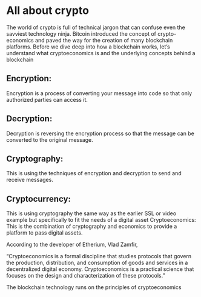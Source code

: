 # All about crypto

The world of crypto is full of technical jargon that can confuse even the savviest technology ninja. Bitcoin introduced the concept of crypto-economics and paved the way for the creation of many blockchain platforms. Before we dive deep into how a blockchain works, let’s understand what cryptoeconomics is and the underlying concepts behind a blockchain

## Encryption:
Encryption is a process of converting your message into code so that only authorized parties can access it. 
## Decryption:
Decryption is reversing the encryption process so that the message can be converted to the original message.
## Cryptography:
This is using the techniques of encryption and decryption to send and receive messages.
## Cryptocurrency:
This is using cryptography the same way as the earlier SSL or video example but specifically to fit the needs of a digital asset
Cryptoeconomics: This is the combination of cryptography and economics to provide a platform to pass digital assets.

According to the developer of Etherium, Vlad Zamfir,

“Cryptoeconomics is a formal discipline that studies protocols that govern the production, distribution, and consumption of goods and services in a decentralized digital economy. Cryptoeconomics is a practical science that focuses on the design and characterization of these protocols.”

The blockchain technology runs on the principles of cryptoeconomics
